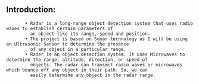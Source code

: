 ## Introduction:
           • Radar is a long-range object detection system that uses radio waves to establish certain parameters of 
             an object like its range, speed and position.
           • The project is based on Sonar technology as I will be using an Ultrasonic Sensor to determine the presence 
             of any object in a particular range.
           • Rader is an object detection system. It uses Microwaves to determine the range, altitude, direction, or speed of
             objects. The radar can transmit radio waves or microwaves which bounce off any object in their path. So, we can 
             easily determine any object in the radar range.








